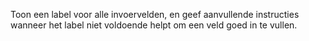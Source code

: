 <!-- @license CC0-1.0 -->

Toon een label voor alle invoervelden, en geef aanvullende instructies wanneer het label niet voldoende helpt om een veld goed in te vullen.
